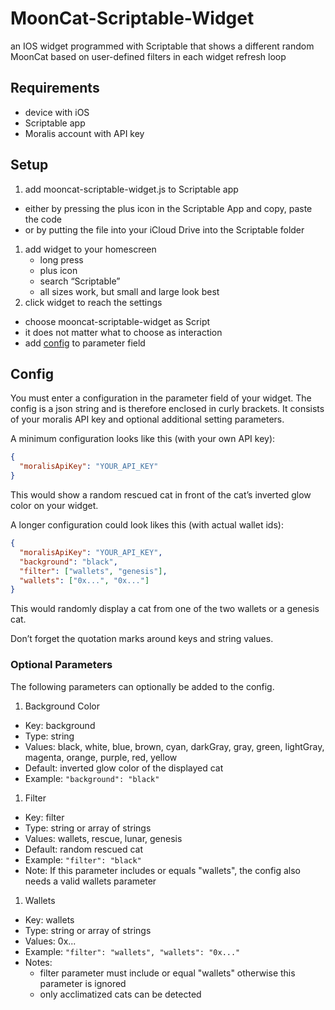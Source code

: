 # MoonCat-Scriptable-Widget
an IOS widget programmed with Scriptable that shows a different random MoonCat based on user-defined filters in each widget refresh loop

## Requirements
- device with iOS
- Scriptable app
- Moralis account with API key

## Setup
1. add mooncat-scriptable-widget.js to Scriptable app
  - either by pressing the plus icon in the Scriptable App and copy, paste the code
  - or by putting the file into your iCloud Drive into the Scriptable folder
1. add widget to your homescreen
   - long press
   - plus icon
   - search “Scriptable”
   - all sizes work, but small and large look best
1. click widget to reach the settings
  - choose mooncat-scriptable-widget as Script
  - it does not matter what to choose as interaction
  - add [config](#config) to parameter field

## Config
You must enter a configuration in the parameter field of your widget.
The config is a json string and is therefore enclosed in curly brackets.
It consists of your moralis API key and optional additional setting parameters.

A minimum configuration looks like this (with your own API key):
```json
{
  "moralisApiKey": "YOUR_API_KEY"
}
```
This would show a random rescued cat in front of the cat’s inverted glow color on your widget.

A longer configuration could look likes this (with actual wallet ids):
```json
{
  "moralisApiKey": "YOUR_API_KEY",
  "background": "black",
  "filter": ["wallets", "genesis"],
  "wallets": ["0x...", "0x..."]
}
```
This would randomly display a cat from one of the two wallets or a genesis cat.

Don’t forget the quotation marks around keys and string values.

### Optional Parameters
The following parameters can optionally be added to the config.

1. Background Color
  - Key: background
  - Type: string
  - Values: black, white, blue, brown, cyan, darkGray, gray, green, lightGray, magenta, orange, purple, red, yellow
  - Default: inverted glow color of the displayed cat
  - Example: `"background": "black"`
1. Filter
  - Key: filter
  - Type: string or array of strings
  - Values: wallets, rescue, lunar, genesis
  - Default: random rescued cat
  - Example: `"filter": "black"`
  - Note: If this parameter includes or equals "wallets", the config also needs a valid wallets parameter
1. Wallets
  - Key: wallets
  - Type: string or array of strings
  - Values: 0x...
  - Example: `"filter": "wallets", "wallets": "0x..."`
  - Notes:
      - filter parameter must include or equal "wallets" otherwise this parameter is ignored
      - only acclimatized cats can be detected



